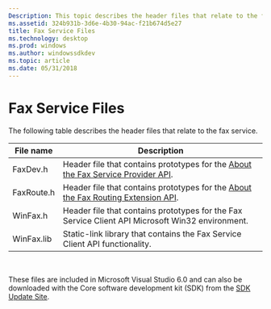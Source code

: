 ```yaml
---
Description: This topic describes the header files that relate to the fax service.
ms.assetid: 324b931b-3d6e-4b30-94ac-f21b674d5e27
title: Fax Service Files
ms.technology: desktop
ms.prod: windows
ms.author: windowssdkdev
ms.topic: article
ms.date: 05/31/2018
---
```


# Fax Service Files

The following table describes the header files that relate to the fax service.



| File name  | Description                                                                                                                        |
|------------|------------------------------------------------------------------------------------------------------------------------------------|
| FaxDev.h   | Header file that contains prototypes for the [About the Fax Service Provider API](-mfax-about-the-fax-service-provider-api.md).   |
| FaxRoute.h | Header file that contains prototypes for the [About the Fax Routing Extension API](-mfax-about-the-fax-routing-extension-api.md). |
| WinFax.h   | Header file that contains prototypes for the Fax Service Client API Microsoft Win32 environment.                                   |
| WinFax.lib | Static-link library that contains the Fax Service Client API functionality.                                                        |



 

These files are included in Microsoft Visual Studio 6.0 and can also be downloaded with the Core software development kit (SDK) from the [SDK Update Site](http://go.microsoft.com/fwlink/p/?linkid=48615&clcid=0x409).

 

 



